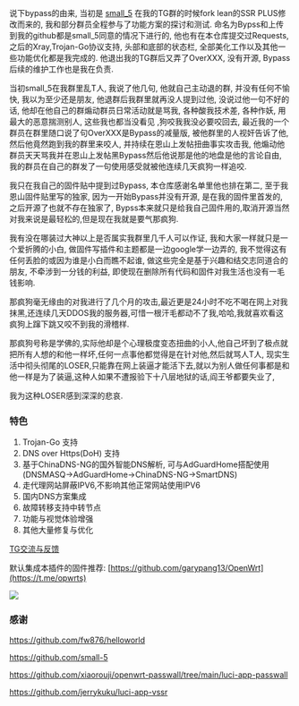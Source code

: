 说下bypass的由来, 当初是 [small_5](https://github.com/small-5) 在我的TG群的时候fork lean的SSR PLUS修改而来的, 我和部分群员全程参与了功能方案的探讨和测试. 命名为Bypss和上传到我的github都是small_5同意的情况下进行的, 他也有在本仓库提交过Requests, 之后的Xray,Trojan-Go协议支持, 头部和底部的状态栏, 全部美化工作以及其他一些功能优化都是我完成的. 他退出我的TG群后又弄了OverXXX, 没有开源, Bypass后续的维护工作也是我在负责.

当初small_5在我群里乱T人, 我说了他几句, 他就自己主动退的群, 并没有任何不愉快, 我以为至少还是朋友, 他退群后我群里就再没人提到过他, 没说过他一句不好的话, 他却在他自己的群煽动群员日常活动就是骂我, 各种酸我技术差, 各种作妖, 用最大的恶意揣测别人, 这些我也都当没看见 ,狗咬我我没必要咬回去, 最近我的一个群员在群里随口说了句OverXXX是Bypass的减量版, 被他群里的人视奸告诉了他, 然后他竟然跑到我的群里来咬人, 并持续在恩山上发帖扭曲事实攻击我, 他煽动他群员天天骂我并在恩山上发帖黑Bypass然后他说那是他的地盘是他的言论自由, 我的群员在自己的群发了一句使用感受就被他连续几天疯狗一样追咬.

我只在我自己的固件贴中提到过Bypass, 本仓库感谢名单里他也排在第二, 至于我恩山固件贴里写的独家, 因为一开始Bypass并没有开源, 是在我的固件里首发的, 之后开源了也就不存在独家了, Bypss本来就只是给我自己固件用的,取消开源当然对我来说是最轻松的,但是现在我就是要气那疯狗.

我有没在哪装过大神以上是否属实我群里几千人可以作证, 我和大家一样就只是一个爱折腾的小白, 做固件写插件和主题都是一边google学一边弄的, 我不觉得这有任何丢脸的或因为谁是小白而瞧不起谁, 做这些完全是基于兴趣和结交志同道合的朋友, 不牵涉到一分钱的利益, 即使现在删除所有代码和固件对我生活也没有一毛钱影响.

那疯狗毫无缘由的对我进行了几个月的攻击,最近更是24小时不吃不喝在网上对我抹黑,还连续几天DDOS我的服务器,可惜一根汗毛都动不了我,哈哈,我就喜欢看这疯狗上蹿下跳又咬不到我的滑稽样.

那疯狗号称是学佛的,实际他却是个心理极度变态扭曲的小人,他自己坏到了极点就把所有人想的和他一样坏,任何一点事他都觉得是在针对他,然后就骂人T人, 现实生活中彻头彻尾的LOSER,只能靠在网上装逼才能活下去,就以为别人做任何事都是和他一样是为了装逼,这种人如果不遭报验下十八层地狱的话,阎王爷都要失业了,

我为这种LOSER感到深深的悲哀.





### 特色
1.  Trojan-Go 支持
1.  DNS over Https(DoH) 支持
1.  基于ChinaDNS-NG的国外智能DNS解析, 可与AdGuardHome搭配使用(DNSMASQ->AdGuardHome->ChinaDNS-NG->SmartDNS)
1.  走代理网站屏蔽IPV6,不影响其他正常网站使用IPV6
1.  国内DNS方案集成
1.  故障转移支持中转节点
1.  功能与视觉体验增强
1.  其他大量修复与优化

[TG交流与反馈](https://t.me/opwrts)

默认集成本插件的固件推荐: [https://github.com/garypang13/OpenWrt](https://t.me/opwrts)

![](https://raw.githubusercontent.com/garypang13/luci-app-bypass/main/screenshot.png)

### 感谢
https://github.com/fw876/helloworld

https://github.com/small-5

https://github.com/xiaorouji/openwrt-passwall/tree/main/luci-app-passwall

https://github.com/jerrykuku/luci-app-vssr

